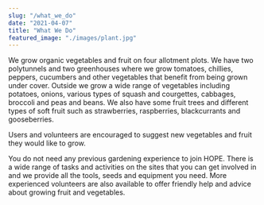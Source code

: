 ```yaml
---
slug: "/what_we_do"
date: "2021-04-07"
title: "What We Do"
featured_image: "./images/plant.jpg"
---
```


We grow organic vegetables and fruit on four allotment plots. We have two polytunnels and two greenhouses where we grow tomatoes, chillies, peppers, cucumbers and other vegetables that benefit from being grown under cover. Outside we grow a wide range of vegetables including potatoes, onions, various types of squash and courgettes, cabbages, broccoli and peas and beans.  We also have some fruit trees and different types of soft fruit such as strawberries, raspberries, blackcurrants and gooseberries.

Users and volunteers are encouraged to suggest new vegetables and fruit they would like to grow.

You do not need any previous gardening experience to join HOPE. There is a wide range of tasks and activities on the sites that you can get involved in and we provide all the tools, seeds and equipment you need.  More experienced volunteers are also available to offer friendly help and advice about growing fruit and vegetables.  

